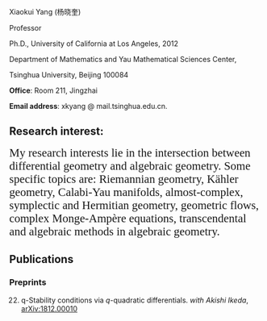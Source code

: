 Xiaokui Yang  (杨晓奎) 

 Professor

Ph.D.,  University of California at Los Angeles,  2012

Department of Mathematics and Yau Mathematical Sciences Center,

Tsinghua  University, Beijing 100084

**Office**: Room 211, Jingzhai

**Email address**:  xkyang   @    mail.tsinghua.edu.cn.



## Research interest: 
<span style="font-family:Papyrus;font-color:blue;font-size:23px;"> My research interests lie in the intersection between differential geometry and algebraic geometry. Some specific topics are: Riemannian geometry, Kähler geometry, Calabi-Yau manifolds, almost-complex, symplectic and Hermitian geometry, geometric flows, complex Monge-Ampère equations, transcendental and algebraic methods in algebraic geometry.
</span>

## Publications
### Preprints
22. q-Stability conditions via $q$-quadratic differentials. _with Akishi Ikeda_, <br> 
[arXiv:1812.00010](https://arxiv.org/abs/1812.00010)
   

